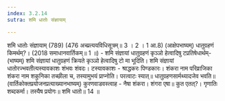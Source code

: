 ```yaml
---
index: 3.2.14
sutra: शमि धातोः संज्ञायाम्

---
```

 शमि धातोः संज्ञायाम् (789) (476 अच्प्रत्ययविधिसूत्रम्॥ 3 । 2 । 1 आ.8) (आक्षेपभाष्यम्) धातुग्रहणं किमर्थम्?। (2018 समाधानवार्तिकम्॥ 1 ॥) - शमि संज्ञायां धातुग्रहणं कृञ्ञो हेत्वादिषु टप्रतिषेधार्थम्- (भाष्यम्) शमि संज्ञायां धातुग्रहणं क्रियते कृञ्ञो हेत्वादिषु टो मा भूदिति। शमि संज्ञायां धातोरज्भवतीत्यस्यावकाशः शंभवः शंवदः। टस्यावकाशः - श्राद्धकरः पिण्डकारः। शंकरा नाम परिव्राजिका शंकरा नाम शकुनिका तच्छीला च, तस्यामुभयं प्राप्नोति। परत्वाटः स्यात्॥ धातुग्रहणसार्मथ्यादजेव भवति॥ (वार्तिकोक्तप्रयोजनप्रत्याख्यानभाष्यम्) कुरणवाडवस्त्वाह - नैषा शंकरा। शंगरा एषा॥ कुत एतत्?। गृणातिः शब्दकर्मा। तस्यैष प्रयोगः॥ शमि धातो॥ 14 ॥ 